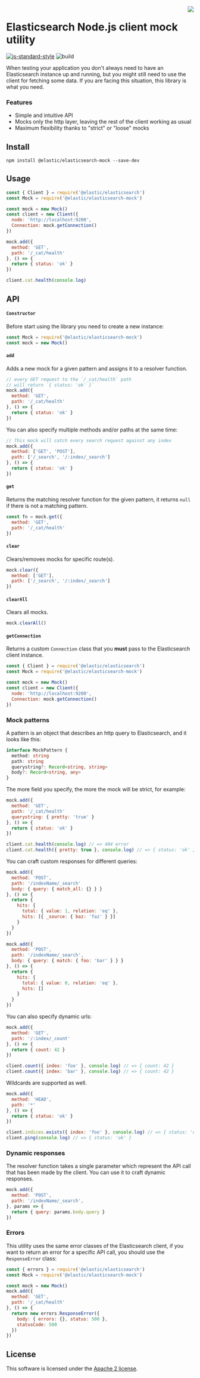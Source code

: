 <img align="right" width="auto" height="auto" src="https://www.elastic.co/static-res/images/elastic-logo-200.png">

# Elasticsearch Node.js client mock utility

[![js-standard-style](https://img.shields.io/badge/code%20style-standard-brightgreen.svg?style=flat)](http://standardjs.com/)  ![build](https://github.com/elastic/elasticsearch-js-mock/workflows/build/badge.svg)

When testing your application you don't always need to have an Elasticsearch instance up and running, but you might still need to use the client for fetching some data. If you are facing this situation, this library is what you need.

### Features

- Simple and intuitive API
- Mocks only the http layer, leaving the rest of the client working as usual
- Maximum flexibility thanks to "strict" or "loose" mocks

## Install
```
npm install @elastic/elasticsearch-mock --save-dev
```

## Usage

```js
const { Client } = require('@elastic/elasticsearch')
const Mock = require('@elastic/elasticsearch-mock')

const mock = new Mock()
const client = new Client({
  node: 'http://localhost:9200',
  Connection: mock.getConnection()
})

mock.add({
  method: 'GET',
  path: '/_cat/health'
}, () => {
  return { status: 'ok' }
})

client.cat.health(console.log)
```

## API

#### `Constructor`

Before start using the library you need to create a new instance:
```js
const Mock = require('@elastic/elasticsearch-mock')
const mock = new Mock()
```

#### `add`

Adds a new mock for a given pattern and assigns it to a resolver function.

```js
// every GET request to the `/_cat/health` path
// will return `{ status: 'ok' }`
mock.add({
  method: 'GET',
  path: '/_cat/health'
}, () => {
  return { status: 'ok' }
})
```

You can also specify multiple methods and/or paths at the same time:
```js
// This mock will catch every search request against any index
mock.add({
  method: ['GET', 'POST'],
  path: ['/_search', '/:index/_search']
}, () => {
  return { status: 'ok' }
})
```

#### `get`

Returns the matching resolver function for the given pattern, it returns `null` if there is not a matching pattern.

```js
const fn = mock.get({
  method: 'GET',
  path: '/_cat/health'
})
```

#### `clear`

Clears/removes mocks for specific route(s).

```js
mock.clear({
  method: ['GET'],
  path: ['/_search', '/:index/_search']
})
```

#### `clearAll`

Clears all mocks.

```js
mock.clearAll()
```

#### `getConnection`

Returns a custom `Connection` class that you **must** pass to the Elasticsearch client instance.

```js
const { Client } = require('@elastic/elasticsearch')
const Mock = require('@elastic/elasticsearch-mock')

const mock = new Mock()
const client = new Client({
  node: 'http://localhost:9200',
  Connection: mock.getConnection()
})
```

### Mock patterns

A pattern is an object that describes an http query to Elasticsearch, and it looks like this:
```ts
interface MockPattern {
  method: string
  path: string
  querystring?: Record<string, string>
  body?: Record<string, any>
}
```

The more field you specify, the more the mock will be strict, for example:
```js
mock.add({
  method: 'GET',
  path: '/_cat/health'
  querystring: { pretty: 'true' }
}, () => {
  return { status: 'ok' }
})

client.cat.health(console.log) // => 404 error
client.cat.health({ pretty: true }, console.log) // => { status: 'ok' }
```

You can craft custom responses for different queries:

```js
mock.add({
  method: 'POST',
  path: '/indexName/_search'
  body: { query: { match_all: {} } }
}, () => {
  return {
    hits: {
      total: { value: 1, relation: 'eq' },
      hits: [{ _source: { baz: 'faz' } }]
    }
  }
})

mock.add({
  method: 'POST',
  path: '/indexName/_search',
  body: { query: { match: { foo: 'bar' } } }
}, () => {
  return {
    hits: {
      total: { value: 0, relation: 'eq' },
      hits: []
    }
  }
})
```

You can also specify dynamic urls:
```js
mock.add({
  method: 'GET',
  path: '/:index/_count'
}, () => {
  return { count: 42 }
})

client.count({ index: 'foo' }, console.log) // => { count: 42 }
client.count({ index: 'bar' }, console.log) // => { count: 42 }
```

Wildcards are supported as well.
```js
mock.add({
  method: 'HEAD',
  path: '*'
}, () => {
  return { status: 'ok' }
})

client.indices.exists({ index: 'foo' }, console.log) // => { status: 'ok' }
client.ping(console.log) // => { status: 'ok' }
```

### Dynamic responses

The resolver function takes a single parameter which represent the API call that has been made by the client.
You can use it to craft dynamic responses.

```js
mock.add({
  method: 'POST',
  path: '/indexName/_search',
}, params => {
  return { query: params.body.query }
})
```

### Errors

This utility uses the same error classes of the Elasticsearch client, if you want to return an error for a specific API call, you should use the `ResponseError` class:

```js
const { errors } = require('@elastic/elasticsearch')
const Mock = require('@elastic/elasticsearch-mock')

const mock = new Mock()
mock.add({
  method: 'GET',
  path: '/_cat/health'
}, () => {
  return new errors.ResponseError({
    body: { errors: {}, status: 500 },
    statusCode: 500
  })
})
```

## License

This software is licensed under the [Apache 2 license](./LICENSE).
